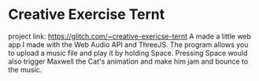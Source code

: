 # Creative Exercise Ternt
project link: https://glitch.com/~creative-exericse-ternt
A made a little web app I made with the Web Audio API and ThreeJS. 
The program allows you to upload a music file and play it by holding 
Space. Pressing Space would also trigger Maxwell the Cat's animation
and make him jam and bounce to the music.
